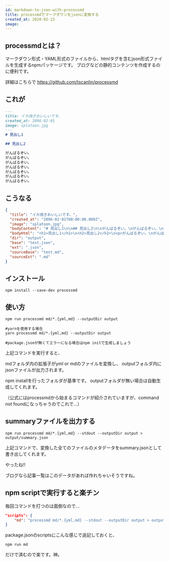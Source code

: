 ```yaml
---
id: markdown-to-json-with-processmd
title: processmdでマークダウンをjsonに変換する
created_at: 2020-02-23
image:
---
```


## processmdとは？
マークダウン形式・YAML形式のファイルから、htmlタグを含むjson形式ファイルを生成するnpmパッケージです。
ブログなどの静的コンテンツを作成するのに便利です。

詳細はこちらで
https://github.com/tscanlin/processmd


## これが
```md:test.md
---
title: イカ焼きおいしいです。
created_at: 2096-02-01
image: splatoon.jpg
---
# 見出し1

## 見出し2

がんばるぞい。
がんばるぞい。
がんばるぞい。
がんばるぞい。
がんばるぞい。
がんばるぞい。
がんばるぞい。
```

## こうなる
```json:test.json
{
  "title": "イカ焼きおいしいです。",
  "created_at": "2096-02-01T00:00:00.000Z",
  "image": "splatoon.jpg",
  "bodyContent": "# 見出し1\n\n## 見出し2\n\nがんばるぞい。\nがんばるぞい。\nがんばるぞい。\nがんばるぞい。\nがんばるぞい。\nがんばるぞい。\nがんばるぞい。",
  "bodyHtml": "<h1>見出し1</h1>\n<h2>見出し2</h2>\n<p>がんばるぞい。\nがんばるぞい。\nがんばるぞい。\nがんばるぞい。\nがんばるぞい。\nがんばるぞい。\nがんばるぞい。</p>\n",
  "dir": "output",
  "base": "test.json",
  "ext": ".json",
  "sourceBase": "test.md",
  "sourceExt": ".md"
}
```

## インストール
```bash:
npm install --save-dev processmd
```


## 使い方
```bash:
npm run processmd md/*.{yml,md} --outputDir output

#yarnを使用する場合
yarn processmd md/*.{yml,md} --outputDir output

#package.jsonが無くてエラーになる場合はnpm initで生成しましょう
```
上記コマンドを実行すると、

mdフォルダ内の拡張子がyml or mdのファイルを変換し、
outputフォルダ内にjsonファイルが出力されます。

npm installを行ったフォルダが基準です。
outputフォルダが無い場合は自動生成してくれます。

（公式にはprocessmdから始まるコマンドが紹介されていますが、command not foundになっちゃうのでこれで…）

## summaryファイルを出力する
```bash:
npm run processmd md/*.{yml,md} --stdout --outputDir output > output/summary.json
```
上記コマンドで、変換した全てのファイルのメタデータをsummary.jsonとして書き出してくれます。

やったね!!

ブログなら記事一覧はこのデータがあれば作れちゃいそうですね。

## npm scriptで実行すると楽チン
毎回コマンドを打つのは面倒なので…

```json:package.json
"scripts": {
    "md": "processmd md/*.{yml,md} --stdout --outputDir output > output/summary.json"
}
```
package.jsonのscriptsにこんな感じで追記しておくと、

```bash:
npm run md
```

だけで済むので楽です。神。

